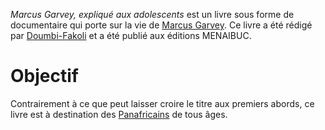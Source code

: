 <!-- TITLE: Marcus Garvey, expliqué aux adolescents -->
<!-- SUBTITLE: Présentation du livre Marcus Garvey, expliqué aux adolescents -->

*Marcus Garvey, expliqué aux adolescents* est un livre sous forme de documentaire qui porte sur la vie de [Marcus Garvey](/personnalite/homme/polymathe/caraibes/midi/colonie/xamayca/marcus-gavey).
Ce livre a été rédigé par [Doumbi-Fakoli](/personnalite/homme/polymathe/afrique/nord-ouest/pays/mali/doumbi-fakoli) et a été publié aux éditions MENAIBUC.

# Objectif
Contrairement à ce que peut laisser croire le titre aux premiers abords, ce livre est à destination des [Panafricains](/ideologie/mouvement-panafricain) de tous âges.